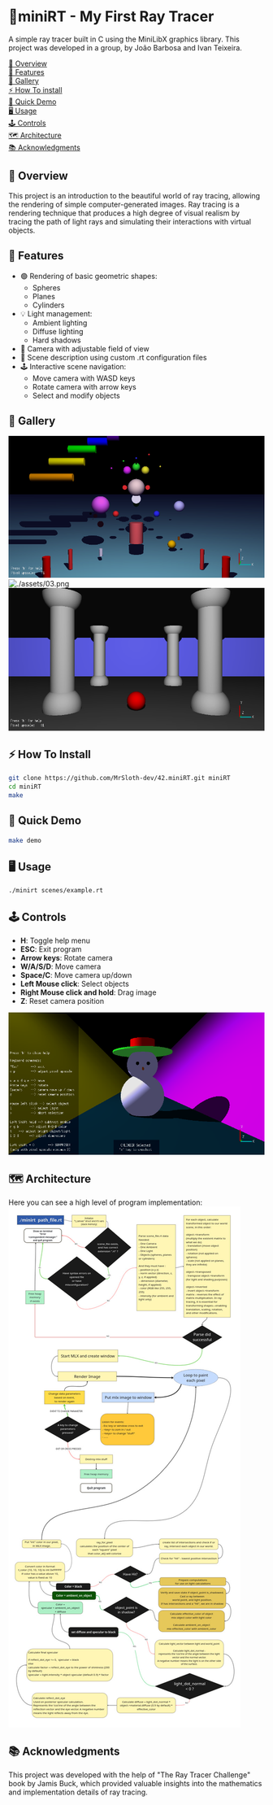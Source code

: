 # 🩻miniRT - My First Ray Tracer

A simple ray tracer built in C using the MiniLibX graphics library.
This project was developed in a group, by João Barbosa and Ivan Teixeira.

[🌟 Overview](#-overview)<br>
[🎨 Features](#-features)<br>
[📸 Gallery](#-gallery)<br>
[⚡ How To install](#-how-to-install)<br>
[🚀 Quick Demo](#-quick-demo)<br>
[🖥️ Usage](#-usage)<br>
[🕹️ Controls](#-controls)<br>
[🗺️ Architecture](#-architecture)<br>
[📚 Acknowledgments](#-acknowledgments)<br>

## 🌟 Overview

This project is an introduction to the beautiful world of ray tracing, allowing the rendering of simple computer-generated images. Ray tracing is a rendering technique that produces a high degree of visual realism by tracing the path of light rays and simulating their interactions with virtual objects.

## 🎨 Features

- 🟢 Rendering of basic geometric shapes:
  - Spheres
  - Planes
  - Cylinders
- 💡 Light management:
  - Ambient lighting
  - Diffuse lighting
  - Hard shadows
- 🎥 Camera with adjustable field of view
- 📜 Scene description using custom .rt configuration files
- 🕹️ Interactive scene navigation:
  - Move camera with WASD keys
  - Rotate camera with arrow keys
  - Select and modify objects

## 📸 Gallery


![./assets/01.png](./assets/01.png)
![./assets/03.png](./assets/03.epng)
![./assets/02.png](./assets/02.png)

## ⚡ How To Install
```bash
git clone https://github.com/MrSloth-dev/42.miniRT.git miniRT
cd miniRT
make
```

## 🚀 Quick Demo
```bash
make demo
```

## 🖥 Usage

```bash
./minirt scenes/example.rt
```

## 🕹 Controls

- **H**: Toggle help menu
- **ESC**: Exit program
- **Arrow keys**: Rotate camera
- **W/A/S/D**: Move camera
- **Space/C**: Move camera up/down
- **Left Mouse click**: Select objects
- **Right Mouse click and hold**: Drag image
- **Z**: Reset camera position

![./assets/04.png](./assets/04.png)


## 🗺 Architecture
Here you can see a high level of program implementation:
<br>
![-> PROGRAM SCHEME <-](./assets/map.jpg)

## 📚 Acknowledgments

This project was developed with the help of "The Ray Tracer Challenge" book by Jamis Buck, which provided valuable insights into the mathematics and implementation details of ray tracing.



